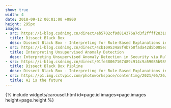 ```yaml
---
show: true
width: 4
date: 2018-09-12 00:01:00 +0800
height: 295px
images:
- src: https://i-blog.csdnimg.cn/direct/eb5702cf9d814376a7d3f2ffff283199.png#pic_center
  title: Dissect Black Box
  desc: Dissect Black Box - Interpreting for Rule-Based Explanations in Unsupervised Anomaly Detection
- src: https://i-blog.csdnimg.cn/direct/4cb109534a8f4b7b8fada42d5b085ea7.png#pic_center
  title: Interpreting Unsupervised Anomaly Detection
  desc: Interpreting Unsupervised Anomaly Detection in Security via Rule Extraction
- src: https://i-blog.csdnimg.cn/direct/91fe38067167489c914c9a59085b9896.png#pic_center
  title: Dissect Black Box Pipline
  desc: Dissect Black Box - Interpreting for Rule-Based Explanations in Unsupervised Anomaly Detection —— pipline
- src: https://p1.img.cctvpic.com/photoworkspace/contentimg/2021/05/26/2021052612401321843.jpg
  title: AI is the future
---
```


{% include widgets/carousel.html id=page.id images=page.images height=page.height %}
